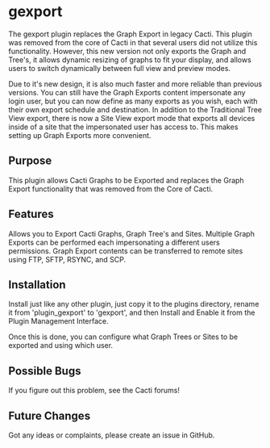 # gexport

The gexport plugin replaces the Graph Export in legacy Cacti.  This plugin was
removed from the core of Cacti in that several users did not utilize this
functionality.  However, this new version not only exports the Graph and Tree's,
it allows dynamic resizing of graphs to fit your display, and allows users to
switch dynamically between full view and preview modes.

Due to it's new design, it is also much faster and more reliable than previous
versions.  You can still have the Graph Exports content impersonate any login
user, but you can now define as many exports as you wish, each with their own
export schedule and destination.  In addition to the Traditional Tree View
export, there is now a Site View export mode that exports all devices inside of
a site that the impersonated user has access to.  This makes setting up Graph
Exports more convenient.

## Purpose

This plugin allows Cacti Graphs to be Exported and replaces the Graph Export
functionality that was removed from the Core of Cacti.

## Features

Allows you to Export Cacti Graphs, Graph Tree's and Sites.  Multiple Graph
Exports can be performed each impersonating a different users permissions.
Graph Export contents can be transferred to remote sites using FTP, SFTP, RSYNC,
and SCP.

## Installation

Install just like any other plugin, just copy it to the plugins directory,
rename it from 'plugin_gexport' to 'gexport', and then Install and Enable it
from the Plugin Management Interface.

Once this is done, you can configure what Graph Trees or Sites to be exported
and using which user.

## Possible Bugs

If you figure out this problem, see the Cacti forums!

## Future Changes

Got any ideas or complaints, please create an issue in GitHub.

